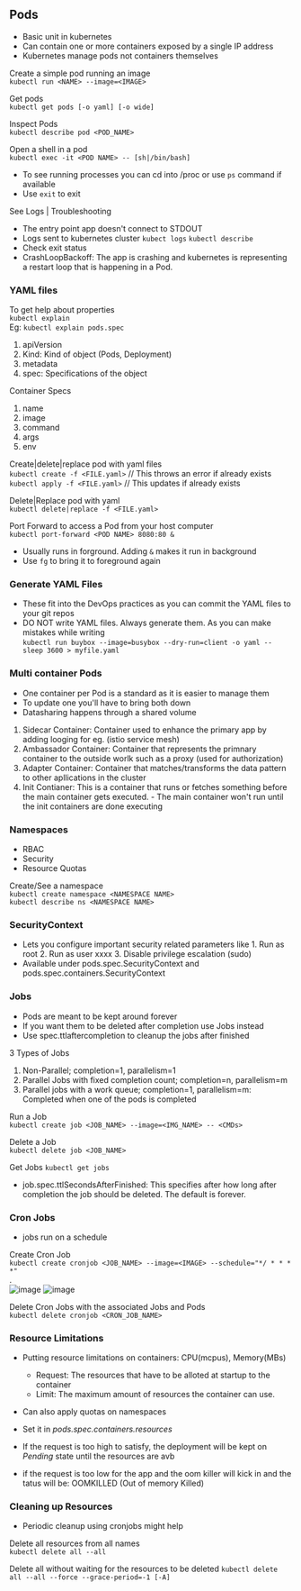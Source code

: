 
## Pods
- Basic unit in kubernetes
- Can contain one or more containers exposed by a single IP address
- Kubernetes manage pods not containers themselves

Create a simple pod running an image <br>
`kubectl run <NAME> --image=<IMAGE>`

Get pods <br>
`kubectl get pods [-o yaml] [-o wide]`

Inspect Pods <br>
`kubectl describe pod <POD_NAME>`

Open a shell in a pod <br>
`kubectl exec -it <POD NAME> -- [sh|/bin/bash]`
- To see running processes you can cd into /proc or use `ps` command if available
- Use `exit` to exit 

See Logs | Troubleshooting
- The entry point app doesn't connect to STDOUT
- Logs sent to kubernetes cluster
`kubect logs`
`kubectl describe`
- Check exit status
- CrashLoopBackoff: The app is crashing and kubernetes is representing a restart loop that is happening in a Pod.

### YAML files

To get help about properties <br>
`kubectl explain` <br>
Eg: `kubectl explain pods.spec`

1. apiVersion
2. Kind: Kind of object (Pods, Deployment)
3. metadata
4. spec: Specifications of the object

Container Specs
1. name
2. image
3. command
4. args
5. env

Create|delete|replace pod with yaml files<br>
`kubectl create -f <FILE.yaml>` // This throws an error if already exists <br>
`kubectl apply -f <FILE.yaml>` // This updates if already exists

Delete|Replace pod with yaml<br>
`kubectl delete|replace -f <FILE.yaml>`

Port Forward to access a Pod from your host computer <br>
`kubectl port-forward <POD NAME> 8080:80 &`
- Usually runs in forground. Adding `&` makes it run in background
- Use `fg` to bring it to foreground again

### Generate YAML Files
- These fit into the DevOps practices as you can commit the YAML files to your git repos
- DO NOT write YAML files. Always generate them. As you can make mistakes while writing <br>
`kubectl run buybox --image=busybox --dry-run=client -o yaml -- sleep 3600 > myfile.yaml` 

### Multi container Pods
- One container per Pod is a standard as it is easier to manage them
- To update one you'll have to bring both down
- Datasharing happens through a shared volume

1. Sidecar Container: Container used to enhance the primary app by adding looging for eg. (istio service mesh)
2. Ambassador Container: Container that represents the primnary container to the outside worlk such as a proxy (used for authorization)
3. Adapter Container: Container that matches/transforms the data pattern to other apllications in the cluster
4. Init Contianer: This is a container that runs or fetches something before the main container gets executed.
            - The main container won't run until the init containers are done executing


### Namespaces
- RBAC
- Security
- Resource Quotas

Create/See a namespace <br>
`kubectl create namespace <NAMESPACE NAME>` <br>
`kubectl describe ns <NAMESPACE NAME>`

### SecurityContext
- Lets you configure important security related parameters like 
            1. Run as root
            2. Run as user xxxx
            3. Disable privilege escalation (sudo)
- Available under pods.spec.SecurityContext and pods.spec.containers.SecurityContext

### Jobs

- Pods are meant to be kept around forever
- If you want them to be deleted after completion use Jobs instead
- Use spec.ttlaftercompletion to cleanup the jobs after finished

3 Types of Jobs <br>
1. Non-Parallel;  completion=1, parallelism=1
2. Parallel Jobs with fixed completion count; completion=n, parallelism=m
3. Parallel jobs with a work queue; completion=1, parallelism=m: Completed when one of the pods is completed

Run a Job <br>
`kubectl create job <JOB_NAME> --image=<IMG_NAME> -- <CMDs>`

Delete a Job <br>
`kubectl delete job <JOB_NAME>`
            
Get Jobs
`kubectl get jobs`

- job.spec.ttlSecondsAfterFinished: This specifies after how long after completion the job should be deleted. The default is forever.


### Cron Jobs
- jobs run on a schedule

Create Cron Job<br>
`kubectl create cronjob <JOB_NAME> --image=<IMAGE> --schedule="*/ * * * *"`
<br>.<br>
![image](https://user-images.githubusercontent.com/54491362/204773811-4ada8b08-fd29-4902-8eda-ee3944bd74ca.png)
![image](https://user-images.githubusercontent.com/54491362/204774499-7e8fd2db-3ca7-4701-9494-6a658c18dedf.png)

Delete Cron Jobs with the associated Jobs and Pods <br>
`kubectl delete cronjob <CRON_JOB_NAME>`


### Resource Limitations

- Putting resource limitations on containers: CPU(mcpus), Memory(MBs)
    - Request: The resources that have to be alloted at startup to the container
    - Limit: The maximum amount of resources the container can use.

- Can also apply quotas on namespaces
- Set it in <i> pods.spec.containers.resources </i>
- If the request is too high to satisfy, the deployment will be kept on <i> Pending </i> state until the resources are avb
- if the request is too low for the app and the oom killer will kick in and the tatus will be: OOMKILLED (Out of memory Killed)

### Cleaning up Resources

- Periodic cleanup using cronjobs might help

Delete all resources from all names<br>
`kubectl delete all --all`

Delete all without waiting for the resources to be deleted
`kubectl delete all --all --force --grace-period=-1 [-A]`

